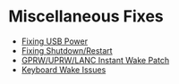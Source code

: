 # Miscellaneous Fixes

* [Fixing USB Power](./power.md)
* [Fixing Shutdown/Restart](./shutdown.md)
* [GPRW/UPRW/LANC Instant Wake Patch](./instant-wake.md)
* [Keyboard Wake Issues](./keyboard.md)
